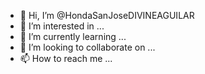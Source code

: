 - 👋 Hi, I’m @HondaSanJoseDIVINEAGUILAR
- 👀 I’m interested in ...
- 🌱 I’m currently learning ...
- 💞️ I’m looking to collaborate on ...
- 📫 How to reach me ...

<!---
HondaSanJoseDIVINEAGUILAR/HondaSanJoseDIVINEAGUILAR is a ✨ special ✨ repository because its `README.md` (this file) appears on your GitHub profile.
You can click the Preview link to take a look at your changes.
--->
